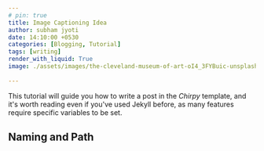 ```yaml
---
# pin: true
title: Image Captioning Idea
author: subham jyoti
date: 14:10:00 +0530
categories: [Blogging, Tutorial]
tags: [writing]
render_with_liquid: True
image: ./assets/images/the-cleveland-museum-of-art-oI4_3FYBuic-unsplash.jpg
    
---
```

This tutorial will guide you how to write a post in the _Chirpy_ template, and it's worth reading even if you've used Jekyll before, as many features require specific variables to be set.

## Naming and Path